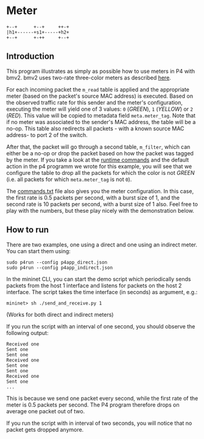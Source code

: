 # Meter

```
+--+      +--+     ++-+
|h1+------+s1+-----+h2+
+--+      +-++     +--+

```


## Introduction

This program illustrates as simply as possible how to use meters in P4 with
bmv2. bmv2 uses two-rate three-color meters as described
[here](https://tools.ietf.org/html/rfc2698).

For each incoming packet the `m_read` table is applied and the appropriate
meter (based on the packet's source MAC address) is executed. Based on the
observed traffic rate for this sender and the meter's configuration, executing
the meter will yield one of 3 values: `0` (*GREEN*), `1` (*YELLOW*) or `2`
(*RED*). This value will be copied to metadata field `meta.meter_tag`. Note that
if no meter was associated to the sender's MAC address, the table will be a
no-op. This table also redirects all packets - with a known source MAC address-
to port 2 of the switch.

After that, the packet will go through a second table, `m_filter`, which can
either be a no-op or drop the packet based on how the packet was tagged by the
meter. If you take a look at the [runtime commands](commands.txt) and the
default action in the p4 programm we wrote for this example, you will see that
we configure the table to drop all the packets for which the color is not
*GREEN* (i.e. all packets for which `meta.meter_tag` is not `0`).

The [commands.txt](commands.txt) file also gives you the meter configuration.
In this case, the first rate is 0.5 packets per second, with a burst size of
1, and the second rate is 10 packets per second, with a burst size of 1 also.
Feel free to play with the numbers, but these play nicely with the
demonstration below.

## How to run

There are two examples, one using a direct and one using an indirect meter.
You can start them using:
```
sudo p4run --config p4app_direct.json
sudo p4run --config p4app_indirect.json
```

In the mininet CLI, you can start the demo script which periodically
sends packets from the host 1 interface and listens for packets on the host 2
interface. The script takes the time interface (in seconds) as argument, e.g.:
```
mininet> sh ./send_and_receive.py 1
```

(Works for both direct and indirect meters)

If you run the script with an interval of one second, you should observe the
following output:
```
Received one
Sent one
Sent one
Received one
Sent one
Sent one
Received one
Sent one
...
```

This is because we send one packet every second, while the first rate of the
meter is 0.5 packets per second. The P4 program therefore drops on average one
packet out of two.

If you run the script with in interval of two seconds, you will notice that
no packet gets dropped anymore.
